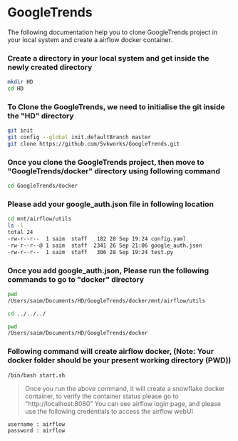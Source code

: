 # GoogleTrends
The following documentation help you to clone GoogleTrends project in your local system and create a airflow docker container. 

### Create a directory in your local system and get inside the newly created directory

```bash
mkdir HD
cd HD
```

### To Clone the GoogleTrends, we need to initialise the git inside the "HD" directory
```bash
git init
git config --global init.defaultBranch master
git clone https://github.com/Svkworks/GoogleTrends.git
```

### Once you clone the GoogleTrends project, then move to "GoogleTrends/docker" directory using following command

```bash
cd GoogleTrends/docker 
```

### Please add your google_auth.json file in following location 

``` bash 
cd mnt/airflow/utils
ls -l
total 24
-rw-r--r--  1 saim  staff   182 28 Sep 19:24 config.yaml
-rw-r--r--@ 1 saim  staff  2341 26 Sep 21:06 google_auth.json 
-rw-r--r--  1 saim  staff   306 28 Sep 19:24 test.py
```

### Once you add google_auth.json, Please run the following commands to go to "docker" directory

``` bash
pwd
/Users/saim/Documents/HD/GoogleTrends/docker/mnt/airflow/utils

cd ../../../

pwd
/Users/saim/Documents/HD/GoogleTrends/docker
```

###  Following command will create airflow docker,  (Note: Your docker folder should be your present working directory (PWD)) 

``` bash
/bin/bash start.sh 
```
> Once you run the above command, it will create a snowflake docker container, to verify the container status please go to "http://localhost:8080" 
> You can see airflow login page, and please use the following credentials to access the airflow webUI 

```
username : airflow
password : airflow
```
